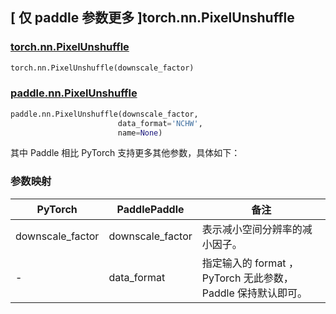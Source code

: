 ## [ 仅 paddle 参数更多 ]torch.nn.PixelUnshuffle
### [torch.nn.PixelUnshuffle](https://pytorch.org/docs/stable/generated/torch.nn.PixelUnshuffle.html?highlight=pixel#torch.nn.PixelUnshuffle)

```python
torch.nn.PixelUnshuffle(downscale_factor)
```

### [paddle.nn.PixelUnshuffle](https://www.paddlepaddle.org.cn/documentation/docs/zh/develop/api/paddle/nn/PixelUnshuffle_cn.html)

```python
paddle.nn.PixelUnshuffle(downscale_factor,
                        data_format='NCHW',
                        name=None)
```

其中 Paddle 相比 PyTorch 支持更多其他参数，具体如下：
### 参数映射

| PyTorch       | PaddlePaddle | 备注                                                   |
| ------------- | ------------ | ------------------------------------------------------ |
| downscale_factor   | downscale_factor | 表示减小空间分辨率的减小因子。                   |
| -   | data_format | 指定输入的 format ， PyTorch 无此参数， Paddle 保持默认即可。                  |

